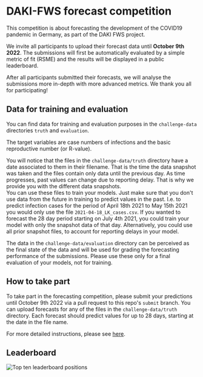 # DAKI-FWS forecast competition

This competition is about forecasting the development of the COVID19 pandemic in Germany, as part of the DAKI FWS project.

We invite all participants to upload their forecast data until **October 9th 2022**.
The submissions will first be automatically evaluated by a simple metric of fit (RSME) and the results will be displayed in a public leaderboard.

After all participants submitted their forecasts, we will analyse the submissions more in-depth with more advanced metrics.
We thank you all for participating!

## Data for training and evaluation
You can find data for training and evaluation purposes in the `challenge-data` directories `truth` and `evaluation`.

The target variables are case numbers of infections and the basic reproductive number (or R-value). 

You will notice that the files in the `challenge-data/truth` directory have a date associated to them in their filename. 
That is the time the data snapshot was taken and the files contain only data until the previous day.
As time progresses, past values can change due to reporting delay. That is why we provide you with the different data snapshots.  
You can use these files to train your models. Just make sure that you don't use data from the future in training to predict values in the past.
I.e. to predict infection cases for the period of April 18th 2021 to May 15th 2021 you would only use the file `2021-04-18_LK_cases.csv`.
If you wanted to forecast the 28 day period starting on July 4th 2021, you could train your model with only the snapshot data of that day.
Alternatively, you could use all prior snapshot files, to account for reporting delays in your model.

The data in the `challenge-data/evaluation` directory can be perceived as the final state of the data and will be used for grading the forecasting performance of the submissions.
Please use these only for a final evaluation of your models, not for training.

## How to take part

To take part in the forecasting competition, please submit your predictions until October 9th 2022 via a pull request to this repo's `submit` branch.
You can upload forecasts for any of the files in the `challenge-data/truth` directory. Each forecast should predict values for up to 28 days, starting at the date in the file name.

For more detailed instructions, please see [here](https://github.com/rki-daki-fws/forecast-competition/blob/main/submissions/README.md).

## Leaderboard

![Top ten leaderboard positions](https://github.com/mlbach/example-competition/blob/main/leaderboard_snapshot.png)